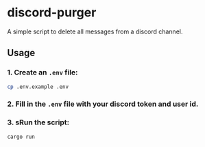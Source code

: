 # discord-purger

A simple script to delete all messages from a discord channel.

## Usage

### 1. Create an `.env` file:
```bash
cp .env.example .env
```

### 2. Fill in the `.env` file with your discord token and user id.

### 3. sRun the script:
```bash
cargo run
```